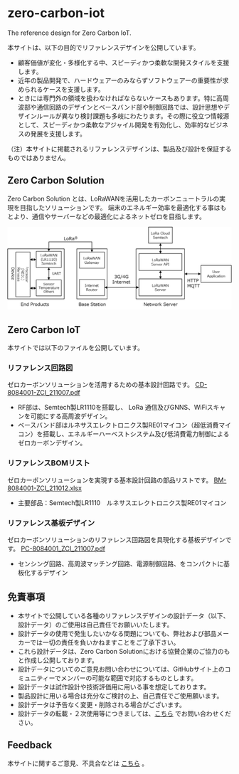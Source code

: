 # zero-carbon-iot
The reference design for Zero Carbon IoT.

本サイトは、以下の目的でリファレンスデザインを公開しています。

* 顧客価値が変化・多様化する中、スピーディかつ柔軟な開発スタイルを支援します。
* 近年の製品開発で、ハードウェアーのみならずソフトウェアーの重要性が求められるケースを支援します。
* ときには専門外の領域を扱わなければならないケースもあります。特に高周波部や通信回路のデザインとベースバンド部や制御回路では、設計思想やデザインルールが異なり検討課題も多岐にわたります。その際に役立つ情報源として、スピーディかつ柔軟なアジャイル開発を有効化し、効率的なビジネスの発展を支援します。

（注）本サイトに掲載されるリファレンスデザインは、製品及び設計を保証するものではありません。


## Zero Carbon Solution
Zero Carbon Solution とは、LoRaWANを活用したカーボンニュートラルの実現を目指したソリューションです。
端末のエネルギー効率を最適化する事はもとより、通信やサーバーなどの最適化によるネットゼロを目指します。

![zero-carbon-solution](images/zero-carbon-solution.png)


## Zero Carbon IoT
本サイトでは以下のファイルを公開しています。

### リファレンス回路図
ゼロカーボンソリューションを活用するための基本設計回路です。 [CD-8084001-ZCI_211007.pdf](https://github.com/Ryoden/zero-carbon-tracker/raw/main/files/CD-8084001-ZCI_211007.pdf)

* RF部は、Semtech製LR1110を搭載し、 LoRa 通信及びGNNS、WiFiスキャンを可能にする高周波デザイン。
* ベースバンド部はルネサスエレクトロニクス製RE01マイコン（超低消費マイコン）を搭載し、エネルギーハーベストシステム及び低消費電力制御によるゼロカーボンデザイン。

### リファレンスBOMリスト
ゼロカーボンソリューションを実現する基本設計回路の部品リストです。 [BM-8084001-ZCI_211012.xlsx](https://github.com/Ryoden/zero-carbon-tracker/raw/main/files/BM-8084001-ZCI_211012.xlsx)

* 主要部品：Semtech製LR1110　ルネサスエレクトロニクス製RE01マイコン

### リファレンス基板デザイン
ゼロカーボンソリューションのリファレンス回路図を具現化する基板デザインです。 [PC-8084001_ZCI_211007.pdf](https://github.com/Ryoden/zero-carbon-tracker/raw/main/files/PC-8084001_ZCI_211007.pdf)

* センシング回路、高周波マッチング回路、電源制御回路、をコンパクトに基板化するデザイン

## 免責事項

* 本サイトで公開している各種のリファレンスデザインの設計データ（以下、設計データ）のご使用は自己責任でお願いいたします。
* 設計データの使用で発生したいかなる問題についても、弊社および部品メーカーでは一切の責任を負いかねますことをご了承下さい。
* これら設計データは、Zero Carbon Solutionにおける協賛企業のご協力のもと作成し公開しております。
* 設計データについてのご意見お問い合わせについては、GitHubサイト上のコミュニティーでメンバーの可能な範囲で対応するものとします。
* 設計データは試作設計や技術評価用に用いる事を想定しております。
* 製品設計に用いる場合は充分なご検討の上、自己責任でご使用願います。
* 設計データは予告なく変更・削除される場合がございます。
* 設計データの転載・２次使用等につきましては、[こちら](https://github.com/Ryoden/zero-carbon-tracker/issues) でお問い合わせください。


## Feedback
本サイトに関するご意見、不具合などは [こちら](https://github.com/Ryoden/zero-carbon-tracker/issues) 。
